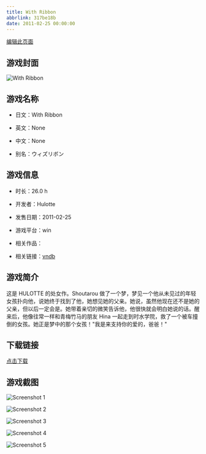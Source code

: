 ```yaml
---
title: With Ribbon
abbrlink: 317be18b
date: 2011-02-25 00:00:00
---
```

[编辑此页面](https://github.com/ACG-3/ADV3-source/blob/main/source/_posts/With%20Ribbon.md)

## 游戏封面

![With Ribbon](https://pan.timero.xyz/d/onedrive/img_lib_001/With%20Ribbon_cover.avif)


## 游戏名称

- 日文：With Ribbon
- 英文：None
- 中文：None

- 别名：ウィズリボン


## 游戏信息

- 时长：26.0 h
- 开发者：Hulotte
- 发售日期：2011-02-25
- 游戏平台：win
- 相关作品：

- 相关链接：[vndb](https://vndb.org/v5209)


## 游戏简介

这是 HULOTTE 的处女作。Shoutarou 做了一个梦，梦见一个他从未见过的年轻女孩扑向他，说她终于找到了他，她想见她的父亲。她说，虽然他现在还不是她的父亲，但以后一定会是。她带着亲切的微笑告诉他，他很快就会明白她说的话。醒来后，他像往常一样和青梅竹马的朋友 Hina 一起走到时水学院，救了一个被车撞倒的女孩。她正是梦中的那个女孩！"我是来支持你的爱的，爸爸！"




## 下载链接

[点击下载](https://pan.timero.xyz/onedrive/adv_lib_001/With%20Ribbon)


## 游戏截图


![Screenshot 1](https://pan.timero.xyz/d/onedrive/img_lib_001/With%20Ribbon_Screenshot_1.avif)

![Screenshot 2](https://pan.timero.xyz/d/onedrive/img_lib_001/With%20Ribbon_Screenshot_2.avif)

![Screenshot 3](https://pan.timero.xyz/d/onedrive/img_lib_001/With%20Ribbon_Screenshot_3.avif)

![Screenshot 4](https://pan.timero.xyz/d/onedrive/img_lib_001/With%20Ribbon_Screenshot_4.avif)

![Screenshot 5](https://pan.timero.xyz/d/onedrive/img_lib_001/With%20Ribbon_Screenshot_5.avif)

